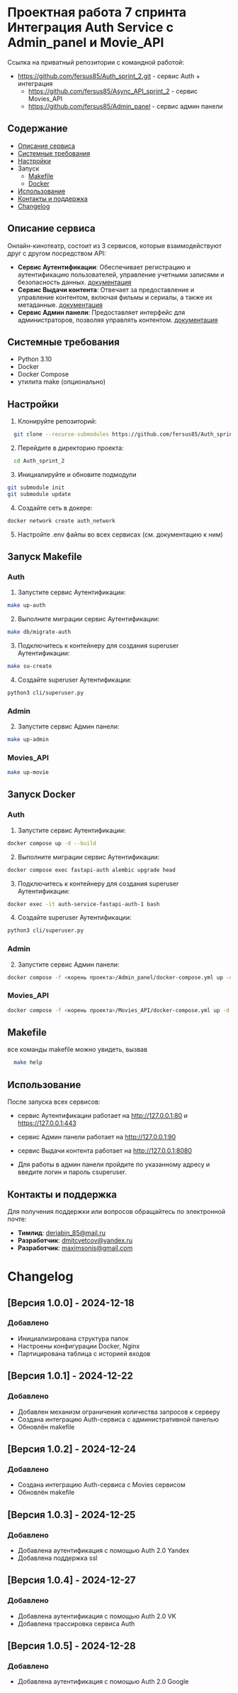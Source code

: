 # Проектная работа 7 спринта Интеграция Auth Service с Admin_panel и Movie_API
Ссылка на приватный репозитории с командной работой:
- https://github.com/fersus85/Auth_sprint_2.git - сервис Auth + интеграция
  - https://github.com/fersus85/Async_API_sprint_2 - сервис Movies_API
  - https://github.com/fersus85/Admin_panel - сервис админ панели

## Содержание
- [Описание сервиса](#описание-сервиса)
- [Системные требования](#системные-требования)
- [Настройки](#настройки)
- Запуск
  - [Makefile](#запуск-makefile)
  - [Docker](#запуск-docker)
- [Использование](#использование)
- [Контакты и поддержка](#контакты-и-поддержка)
- [Changelog](#changelog)

## Описание сервиса
Онлайн-кинотеатр, состоит из 3 сервисов, которые взаимодействуют друг с другом посредством API:
- **Сервис Аутентификации**: Обеспечивает регистрацию и аутентификацию пользователей, управление учетными записями и безопасность данных. [документация](https://github.com/fersus85/Auth_sprint_1/blob/main/README.md)
- **Сервис Выдачи контента**: Отвечает за предоставление и управление контентом, включая фильмы и сериалы, а также их метаданные. [документация](https://github.com/fersus85/Async_API_sprint_2/blob/main/README.md)
- **Сервис Админ панели**: Предоставляет интерфейс для администраторов, позволяя управлять контентом. [документация](https://github.com/fersus85/Admin_panel/blob/main/README.md)

## Системные требования
- Python 3.10
- Docker
- Docker Compose
- утилита make (опционально)

## Настройки
1. Клонируйте репозиторий:
```bash
  git clone --recurse-submodules https://github.com/fersus85/Auth_sprint_2.git
```
2. Перейдите в директорию проекта:
```bash
  cd Auth_sprint_2
```
3. Инициалируйте и обновите подмодули
```bash
git submodule init
git submodule update
```
4. Создайте сеть в докере:
```bash
docker network create auth_network
```
5. Настройте .env файлы во всех сервисах (см. документацию к ним)

## Запуск Makefile
### Auth
1. Запустите сервис Аутентификации:
```bash
make up-auth
```
2. Выполните миграции сервис Аутентификации:
```bash
make db/migrate-auth
```
3. Подключитесь к контейнеру для создания superuser Аутентификации:
```bash
make su-create
```
4. Создайте superuser Аутентификации:
```bash
python3 cli/superuser.py
```
### Admin
2. Запустите сервис Админ панели:
```bash
make up-admin
```
### Movies_API
```bash
make up-movie
```
## Запуск Docker
### Auth
1. Запустите сервис Аутентификации:
```bash
docker compose up -d --build
```
2. Выполните миграции сервис Аутентификации:
```bash
docker compose exec fastapi-auth alembic upgrade head
```
3. Подключитесь к контейнеру для создания superuser Аутентификации:
```bash
docker exec -it auth-service-fastapi-auth-1 bash
```
4. Создайте superuser Аутентификации:
```bash
python3 cli/superuser.py
```
### Admin
2. Запустите сервис Админ панели:
```bash
docker compose -f <корень проекта>/Admin_panel/docker-compose.yml up -d --build
```
### Movies_API
```bash
docker compose -f <корень проекта>/Movies_API/docker-compose.yml up -d --build
```
## Makefile
все команды makefile можно увидеть, вызвав
```bash
  make help
```

## Использование
После запуска всех сервисов:
- сервис Аутентификации работает на http://127.0.0.1:80 и https://127.0.0.1:443
- сервис Админ панели работает на http://127.0.0.1:90
- сервис Выдачи контента работает на http://127.0.0.1:8080

- Для работы в админ панели пройдите по указанному адресу и введите логин и пароль сsuperuser.

## Контакты и поддержка
Для получения поддержки или вопросов обращайтесь по электронной почте:
- **Тимлид**: deriabin_85@mail.ru
- **Разработчик**: dmitcvetcov@yandex.ru
- **Разработчик**: maximsonis@gmail.com

# Changelog

## [Версия 1.0.0] - 2024-12-18
### Добавлено
- Инициализирована структура папок
- Настроены конфигурации Docker, Nginx
- Партицирована таблица с историей входов

## [Версия 1.0.1] - 2024-12-22
### Добавлено
- Добавлен механизм ограничения количества запросов к серверу
- Создана интеграцию Auth-сервиса с административной панелью
- Обновлён makefile

## [Версия 1.0.2] - 2024-12-24
### Добавлено
- Создана интеграцию Auth-сервиса с Movies сервисом
- Обновлён makefile

## [Версия 1.0.3] - 2024-12-25
### Добавлено
- Добавлена аутентификация с помощью Auth 2.0 Yandex
- Добавлена поддержка ssl

## [Версия 1.0.4] - 2024-12-27
### Добавлено
- Добавлена аутентификация с помощью Auth 2.0 VK
- Добавлена трассировка сервиса Auth

## [Версия 1.0.5] - 2024-12-28
### Добавлено
- Добавлена аутентификация с помощью Auth 2.0 Google
